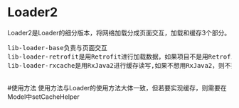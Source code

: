 # Loader2
Loader2是Loader的细分版本，将网络加载分成页面交互，加载和缓存3个部分。
<pre name="code" class="html">
lib-loader-base负责与页面交互
lib-loader-retrofit是用Retrofit进行加载数据，如果项目不是用Retrofit，则不要调用该模块，并实现相应的IModel。
lib-loader-rxcache是用RxJava2进行缓存读写,如果不想用RxJava2，则不要调用该模块，并实现相应的ICacheHelper。</pre>
<br />
#使用方法
使用方法与Loader的使用方法大体一致，但若要实现缓存，则需要在Model中setCacheHelper
